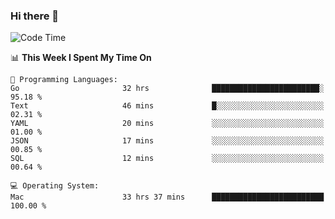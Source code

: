 ### Hi there 👋

<!--
**CrazyCollin/crazycollin** is a ✨ _special_ ✨ repository because its `README.md` (this file) appears on your GitHub profile.

Here are some ideas to get you started:

- 🔭 I’m currently working on ...
- 🌱 I’m currently learning ...
- 👯 I’m looking to collaborate on ...
- 🤔 I’m looking for help with ...
- 💬 Ask me about ...
- 📫 How to reach me: ...
- 😄 Pronouns: ...
- ⚡ Fun fact: ...
-->

<!--START_SECTION:waka-->
![Code Time](http://img.shields.io/badge/Code%20Time-3%2C150%20hrs%2042%20mins-blue)

📊 **This Week I Spent My Time On** 

```text
💬 Programming Languages: 
Go                       32 hrs              ████████████████████████░   95.18 % 
Text                     46 mins             █░░░░░░░░░░░░░░░░░░░░░░░░   02.31 % 
YAML                     20 mins             ░░░░░░░░░░░░░░░░░░░░░░░░░   01.00 % 
JSON                     17 mins             ░░░░░░░░░░░░░░░░░░░░░░░░░   00.85 % 
SQL                      12 mins             ░░░░░░░░░░░░░░░░░░░░░░░░░   00.64 % 

💻 Operating System: 
Mac                      33 hrs 37 mins      █████████████████████████   100.00 % 
```


<!--END_SECTION:waka-->
